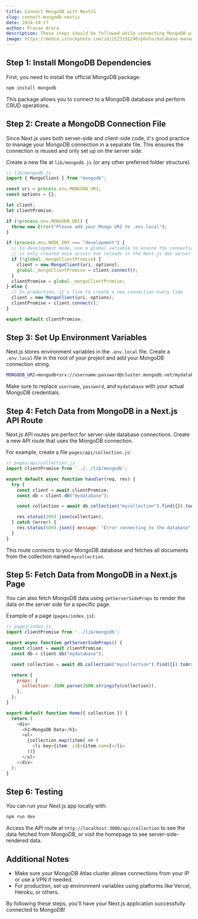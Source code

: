 ```yaml
---
title: Connect MongoDB with NextJS
slug: connect-mongodb-nextjs
date: 2024-10-17
author: Pranav Arora
description: These steps should be followed while connecting MongoDB with NextJS in our team.
image: https://media.istockphoto.com/id/2123155246/photo/database-management-concept-businessman-uses-tablet-on-global-networking-data-analysis.jpg?s=1024x1024&w=is&k=20&c=0G_IR1guPJLcyh61j43eteXhYfLqhPfwOKCahld8t2U=
---
```


## Step 1: Install MongoDB Dependencies

First, you need to install the official MongoDB package:

```bash
npm install mongodb
```

This package allows you to connect to a MongoDB database and perform CRUD operations.

## Step 2: Create a MongoDB Connection File

Since Next.js uses both server-side and client-side code, it's good practice to manage your MongoDB connection in a separate file. This ensures the connection is reused and only set up on the server side.

Create a new file at `lib/mongodb.js` (or any other preferred folder structure).

```js showLineNumbers {14-20,24-25}
// lib/mongodb.js
import { MongoClient } from "mongodb";

const uri = process.env.MONGODB_URI;
const options = {};

let client;
let clientPromise;

if (!process.env.MONGODB_URI) {
  throw new Error("Please add your Mongo URI to .env.local");
}

if (process.env.NODE_ENV === "development") {
  // In development mode, use a global variable to ensure the connection
  // is only created once across hot reloads in the Next.js dev server.
  if (!global._mongoClientPromise) {
    client = new MongoClient(uri, options);
    global._mongoClientPromise = client.connect();
  }
  clientPromise = global._mongoClientPromise;
} else {
  // In production, it's fine to create a new connection every time
  client = new MongoClient(uri, options);
  clientPromise = client.connect();
}

export default clientPromise;
```

## Step 3: Set Up Environment Variables

Next.js stores environment variables in the `.env.local` file. Create a `.env.local` file in the root of your project and add your MongoDB connection string.

```bash
MONGODB_URI=mongodb+srv://username:password@cluster.mongodb.net/mydatabase
```

Make sure to replace `username`, `password`, and `mydatabase` with your actual MongoDB credentials.

## Step 4: Fetch Data from MongoDB in a Next.js API Route

Next.js API routes are perfect for server-side database connections. Create a new API route that uses the MongoDB connection.

For example, create a file `pages/api/collection.js`:

```js showLineNumbers {9}
// pages/api/collection.js
import clientPromise from '../../lib/mongodb';

export default async function handler(req, res) {
  try {
    const client = await clientPromise;
    const db = client.db("mydatabase");

    const collection = await db.collection("mycollection").find({}).toArray();

    res.status(200).json(collection);
  } catch (error) {
    res.status(500).json({ message: "Error connecting to the database", error });
  }
}
```

This route connects to your MongoDB database and fetches all documents from the collection named `mycollection`.

## Step 5: Fetch Data from MongoDB in a Next.js Page

You can also fetch MongoDB data using `getServerSideProps` to render the data on the server side for a specific page.

Example of a page (`pages/index.js`):

```js showLineNumbers {10-14, 21-25}
// pages/index.js
import clientPromise from '../lib/mongodb';

export async function getServerSideProps() {
  const client = await clientPromise;
  const db = client.db("mydatabase");

  const collection = await db.collection("mycollection").find({}).toArray();

  return {
    props: {
      collection: JSON.parse(JSON.stringify(collection)),
    },
  };
}

export default function Home({ collection }) {
  return (
    <div>
      <h1>MongoDB Data</h1>
      <ul>
        {collection.map((item) => (
          <li key={item._id}>{item.name}</li>
        ))}
      </ul>
    </div>
  );
}
```

## Step 6: Testing

You can run your Next.js app locally with:

```bash
npm run dev
```

Access the API route at `http://localhost:3000/api/collection` to see the data fetched from MongoDB, or visit the homepage to see server-side-rendered data.

## Additional Notes

- Make sure your MongoDB Atlas cluster allows connections from your IP or use a VPN if needed.
- For production, set up environment variables using platforms like Vercel, Heroku, or others.

By following these steps, you’ll have your Next.js application successfully connected to MongoDB!